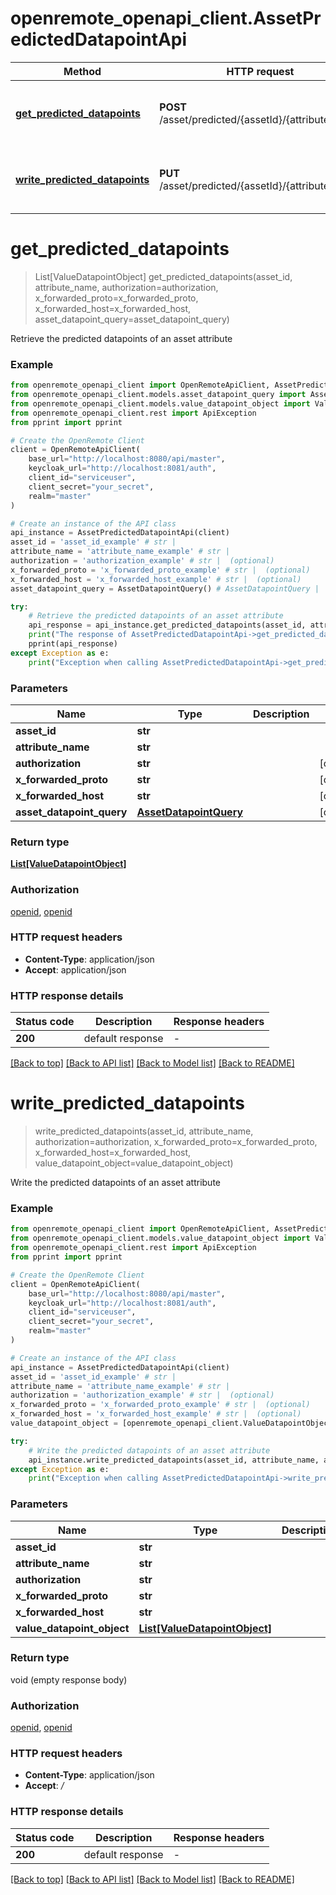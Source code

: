 # openremote_openapi_client.AssetPredictedDatapointApi

Method | HTTP request | Description
------------- | ------------- | -------------
[**get_predicted_datapoints**](AssetPredictedDatapointApi.md#get_predicted_datapoints) | **POST** /asset/predicted/{assetId}/{attributeName} | Retrieve the predicted datapoints of an asset attribute
[**write_predicted_datapoints**](AssetPredictedDatapointApi.md#write_predicted_datapoints) | **PUT** /asset/predicted/{assetId}/{attributeName} | Write the predicted datapoints of an asset attribute


# **get_predicted_datapoints**
> List[ValueDatapointObject] get_predicted_datapoints(asset_id, attribute_name, authorization=authorization, x_forwarded_proto=x_forwarded_proto, x_forwarded_host=x_forwarded_host, asset_datapoint_query=asset_datapoint_query)

Retrieve the predicted datapoints of an asset attribute

### Example


```python
from openremote_openapi_client import OpenRemoteApiClient, AssetPredictedDatapointApi
from openremote_openapi_client.models.asset_datapoint_query import AssetDatapointQuery
from openremote_openapi_client.models.value_datapoint_object import ValueDatapointObject
from openremote_openapi_client.rest import ApiException
from pprint import pprint

# Create the OpenRemote Client
client = OpenRemoteApiClient(
    base_url="http://localhost:8080/api/master",
    keycloak_url="http://localhost:8081/auth",
    client_id="serviceuser",
    client_secret="your_secret",
    realm="master"
)

# Create an instance of the API class
api_instance = AssetPredictedDatapointApi(client)
asset_id = 'asset_id_example' # str | 
attribute_name = 'attribute_name_example' # str | 
authorization = 'authorization_example' # str |  (optional)
x_forwarded_proto = 'x_forwarded_proto_example' # str |  (optional)
x_forwarded_host = 'x_forwarded_host_example' # str |  (optional)
asset_datapoint_query = AssetDatapointQuery() # AssetDatapointQuery |  (optional)

try:
    # Retrieve the predicted datapoints of an asset attribute
    api_response = api_instance.get_predicted_datapoints(asset_id, attribute_name, authorization=authorization, x_forwarded_proto=x_forwarded_proto, x_forwarded_host=x_forwarded_host, asset_datapoint_query=asset_datapoint_query)
    print("The response of AssetPredictedDatapointApi->get_predicted_datapoints:\n")
    pprint(api_response)
except Exception as e:
    print("Exception when calling AssetPredictedDatapointApi->get_predicted_datapoints: %s\n" % e)
```



### Parameters


Name | Type | Description  | Notes
------------- | ------------- | ------------- | -------------
 **asset_id** | **str**|  | 
 **attribute_name** | **str**|  | 
 **authorization** | **str**|  | [optional] 
 **x_forwarded_proto** | **str**|  | [optional] 
 **x_forwarded_host** | **str**|  | [optional] 
 **asset_datapoint_query** | [**AssetDatapointQuery**](AssetDatapointQuery.md)|  | [optional] 

### Return type

[**List[ValueDatapointObject]**](ValueDatapointObject.md)

### Authorization

[openid](../README.md#openid), [openid](../README.md#openid)

### HTTP request headers

 - **Content-Type**: application/json
 - **Accept**: application/json

### HTTP response details

| Status code | Description | Response headers |
|-------------|-------------|------------------|
**200** | default response |  -  |

[[Back to top]](#) [[Back to API list]](../README.md#documentation-for-api-endpoints) [[Back to Model list]](../README.md#documentation-for-models) [[Back to README]](../README.md)

# **write_predicted_datapoints**
> write_predicted_datapoints(asset_id, attribute_name, authorization=authorization, x_forwarded_proto=x_forwarded_proto, x_forwarded_host=x_forwarded_host, value_datapoint_object=value_datapoint_object)

Write the predicted datapoints of an asset attribute

### Example


```python
from openremote_openapi_client import OpenRemoteApiClient, AssetPredictedDatapointApi
from openremote_openapi_client.models.value_datapoint_object import ValueDatapointObject
from openremote_openapi_client.rest import ApiException
from pprint import pprint

# Create the OpenRemote Client
client = OpenRemoteApiClient(
    base_url="http://localhost:8080/api/master",
    keycloak_url="http://localhost:8081/auth",
    client_id="serviceuser",
    client_secret="your_secret",
    realm="master"
)

# Create an instance of the API class
api_instance = AssetPredictedDatapointApi(client)
asset_id = 'asset_id_example' # str | 
attribute_name = 'attribute_name_example' # str | 
authorization = 'authorization_example' # str |  (optional)
x_forwarded_proto = 'x_forwarded_proto_example' # str |  (optional)
x_forwarded_host = 'x_forwarded_host_example' # str |  (optional)
value_datapoint_object = [openremote_openapi_client.ValueDatapointObject()] # List[ValueDatapointObject] |  (optional)

try:
    # Write the predicted datapoints of an asset attribute
    api_instance.write_predicted_datapoints(asset_id, attribute_name, authorization=authorization, x_forwarded_proto=x_forwarded_proto, x_forwarded_host=x_forwarded_host, value_datapoint_object=value_datapoint_object)
except Exception as e:
    print("Exception when calling AssetPredictedDatapointApi->write_predicted_datapoints: %s\n" % e)
```



### Parameters


Name | Type | Description  | Notes
------------- | ------------- | ------------- | -------------
 **asset_id** | **str**|  | 
 **attribute_name** | **str**|  | 
 **authorization** | **str**|  | [optional] 
 **x_forwarded_proto** | **str**|  | [optional] 
 **x_forwarded_host** | **str**|  | [optional] 
 **value_datapoint_object** | [**List[ValueDatapointObject]**](ValueDatapointObject.md)|  | [optional] 

### Return type

void (empty response body)

### Authorization

[openid](../README.md#openid), [openid](../README.md#openid)

### HTTP request headers

 - **Content-Type**: application/json
 - **Accept**: */*

### HTTP response details

| Status code | Description | Response headers |
|-------------|-------------|------------------|
**200** | default response |  -  |

[[Back to top]](#) [[Back to API list]](../README.md#documentation-for-api-endpoints) [[Back to Model list]](../README.md#documentation-for-models) [[Back to README]](../README.md)


